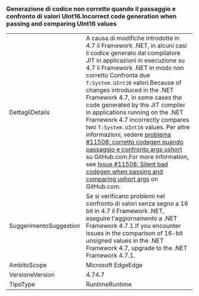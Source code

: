 ### <a name="incorrect-code-generation-when-passing-and-comparing-uint16-values"></a><span data-ttu-id="3e5bc-101">Generazione di codice non corretto quando il passaggio e confronto di valori UInt16.</span><span class="sxs-lookup"><span data-stu-id="3e5bc-101">Incorrect code generation when passing and comparing UInt16 values</span></span>

|   |   |
|---|---|
|<span data-ttu-id="3e5bc-102">Dettagli</span><span class="sxs-lookup"><span data-stu-id="3e5bc-102">Details</span></span>|<span data-ttu-id="3e5bc-103">A causa di modifiche introdotte in 4.7 il Framework .NET, in alcuni casi il codice generato dal compilatore JIT in applicazioni in esecuzione su 4.7 il Framework .NET in modo non corretto Confronta due <code>T:System.UInt16</code> valori.</span><span class="sxs-lookup"><span data-stu-id="3e5bc-103">Because of changes introduced in the .NET Framework 4.7, in some cases the code generated by the JIT compiler in applications running on the .NET Framework 4.7 incorrectly compares two <code>T:System.UInt16</code> values.</span></span> <span data-ttu-id="3e5bc-104">Per altre informazioni, vedere [problema #11508: corretto codegen quando passaggio e confronto args ushort](https://github.com/dotnet/coreclr/issues/11508) su GitHub.com.</span><span class="sxs-lookup"><span data-stu-id="3e5bc-104">For more information, see [Issue #11508: Silent bad codegen when passing and comparing ushort args](https://github.com/dotnet/coreclr/issues/11508) on GitHub.com.</span></span>|
|<span data-ttu-id="3e5bc-105">Suggerimento</span><span class="sxs-lookup"><span data-stu-id="3e5bc-105">Suggestion</span></span>|<span data-ttu-id="3e5bc-106">Se si verificano problemi nel confronto di valori senza segno a 16 bit in 4.7 il Framework .NET, eseguire l'aggiornamento a .NET Framework 4.7.1.</span><span class="sxs-lookup"><span data-stu-id="3e5bc-106">If you encounter issues in the comparison of 16-bit unsigned values in the .NET Framework 4.7, upgrade to the .NET Framework 4.7.1.</span></span>|
|<span data-ttu-id="3e5bc-107">Ambito</span><span class="sxs-lookup"><span data-stu-id="3e5bc-107">Scope</span></span>|<span data-ttu-id="3e5bc-108">Microsoft Edge</span><span class="sxs-lookup"><span data-stu-id="3e5bc-108">Edge</span></span>|
|<span data-ttu-id="3e5bc-109">Versione</span><span class="sxs-lookup"><span data-stu-id="3e5bc-109">Version</span></span>|<span data-ttu-id="3e5bc-110">4.7</span><span class="sxs-lookup"><span data-stu-id="3e5bc-110">4.7</span></span>|
|<span data-ttu-id="3e5bc-111">Tipo</span><span class="sxs-lookup"><span data-stu-id="3e5bc-111">Type</span></span>|<span data-ttu-id="3e5bc-112">Runtime</span><span class="sxs-lookup"><span data-stu-id="3e5bc-112">Runtime</span></span>|


